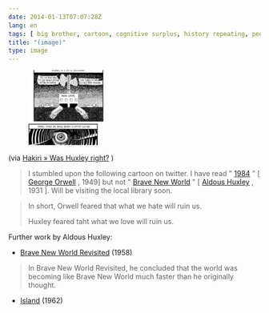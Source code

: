 ```yaml
---
date: 2014-01-13T07:07:28Z
lang: en
tags: [ big brother, cartoon, cognitive surplus, history repeating, people, psychology, society ]
title: "(image)"
type: image
---
```


<figure>
<a
href="https://hugo.ferreira.cc/via-hakiri-was-huxley-right-i-stumbled-upon/attachment/223/"
rel="attachment"><img
src="tumblr_mzc99ftwnh1qz82meo1_r4_1280-150x150.jpg"
width="150" height="150" /></a></figure>

(via [Hakiri » Was Huxley
right?](http://www.hakiri.org/blog/was-huxley-right/) )

> I stumbled upon the following cartoon on twitter. I have read "
> [1984](http://en.wikipedia.org/wiki/Nineteen_Eighty-Four) " \[ [George
> Orwell](http://en.wikipedia.org/wiki/George_Orwell) , 1949\] but not "
> [Brave New World](http://en.wikipedia.org/wiki/Brave_New_World) " \[
> [Aldous Huxley](http://en.wikipedia.org/wiki/Aldous_Huxley) , 1931 \].
> Will be visiting the local library soon.

> In short, Orwell feared that what we hate will ruin us.
>
> Huxley feared taht what we love will ruin us.

Further work by Aldous Huxley:

-   [Brave New World
    Revisited](http://en.wikipedia.org/wiki/Brave_New_World#Brave_New_World_Revisited)
    (1958)

> In Brave New World Revisited, he concluded that the world was becoming
> like Brave New World much faster than he originally thought.

-   [Island](http://en.wikipedia.org/wiki/Island_(Huxley_novel)) (1962)


